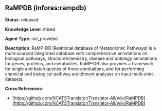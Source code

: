 [//]: # (DO NOT MANUALLY EDIT THIS FILE. IT IS GENERATED FROM A TEMPLATE.)

## RaMPDB (infores:rampdb)

**Status**: released
  
**Knowledge Level**: mixed
  
**Agent Type**: not_provided

**Description**: RaMP-DB (Relational database of Metabolomic Pathways) is a multi-sourced integrated database with comprehensive annotations on biological pathways, structure/chemistry, disease and ontology annotations for genes, proteins, and metabolites. RaMP-DB also provides a framework for single and batch queries of those annotations, and for performing chemical and biological pathway enrichment analyses on input multi-omic datasets.

**Cross References**:

- [https://github.com/NCATSTranslator/Translator-All/wiki/RaMPDB](https://github.com/NCATSTranslator/Translator-All/wiki/RaMPDB)

